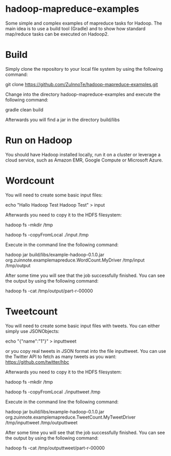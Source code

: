 hadoop-mapreduce-examples
=========================

Some simple and complex examples of mapreduce tasks for Hadoop. The main idea is to use a build tool (Gradle) and to show how standard map/reduce tasks can be executed on Hadoop2.

Build
=========================

Simply clone the repository to your local file system by using the following command:

git clone https://github.com/ZuInnoTe/hadoop-mapreduce-examples.git

Change into the directory hadoop-mapreduce-examples and execute the following command:

gradle clean build

Afterwards you will find a jar in the directory build/libs

Run on Hadoop
=========================


You should have Hadoop installed locally, run it on a cluster or leverage a cloud service, such as Amazon EMR, Google Compute or Microsoft Azure.


Wordcount
=========
You will need to create some basic input files:

echo "Hallo Hadoop Test Hadoop Test" > input

Afterwards you need to copy it to the HDFS filesystem:

hadoop fs -mkdir /tmp

hadoop fs -copyFromLocal ./input /tmp

Execute in the command line the following command:

hadoop jar build/libs/example-hadoop-0.1.0.jar org.zuinnote.examplemapreduce.WordCount.MyDriver /tmp/input /tmp/output

After some time you will see that the job successfully finished. You can see the output by using the following command:

hadoop fs -cat /tmp/output/part-r-00000

Tweetcount
=========
You will need to create some basic input files with tweets. You can either simply use JSONObjects:

echo "{\"name\":\"1\"}" > inputtweet

or you copy real tweets in JSON format into the file inputtweet. You can use the Twitter API to fetch as many tweets as you want: https://github.com/twitter/hbc

Afterwards you need to copy it to the HDFS filesystem:

hadoop fs -mkdir /tmp

hadoop fs -copyFromLocal ./inputtweet /tmp

Execute in the command line the following command:

hadoop jar build/libs/example-hadoop-0.1.0.jar org.zuinnote.examplemapreduce.TweetCount.MyTweetDriver /tmp/inputtweet /tmp/outputtweet

After some time you will see that the job successfully finished. You can see the output by using the following command:

hadoop fs -cat /tmp/outputtweet/part-r-00000

